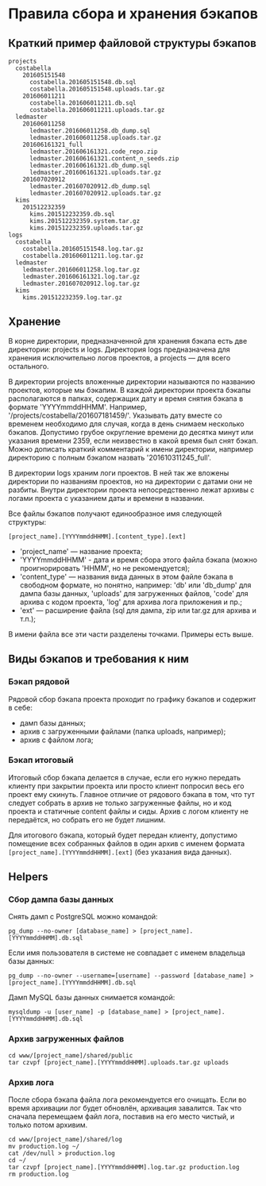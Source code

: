 Правила сбора и хранения бэкапов
================================

Краткий пример файловой структуры бэкапов
-----------------------------------------

    projects
      costabella
        201605151548
          costabella.201605151548.db.sql
          costabella.201605151548.uploads.tar.gz
        201606011211
          costabella.201606011211.db.sql
          costabella.201606011211.uploads.tar.gz
      ledmaster
        201606011258
          ledmaster.201606011258.db_dump.sql
          ledmaster.201606011258.uploads.tar.gz
        201606161321_full
          ledmaster.201606161321.code_repo.zip
          ledmaster.201606161321.content_n_seeds.zip
          ledmaster.201606161321.db_dump.sql
          ledmaster.201606161321.uploads.tar.gz
        201607020912
          ledmaster.201607020912.db_dump.sql
          ledmaster.201607020912.uploads.tar.gz
      kims
        201512232359
          kims.201512232359.db.sql
          kims.201512232359.system.tar.gz
          kims.201512232359.uploads.tar.gz
    logs
      costabella
        costabella.201605151548.log.tar.gz
        costabella.201606011211.log.tar.gz
      ledmaster
        ledmaster.201606011258.log.tar.gz
        ledmaster.201606161321.log.tar.gz
        ledmaster.201607020912.log.tar.gz
      kims
        kims.201512232359.log.tar.gz


Хранение
--------

В корне директории, предназначенной для хранения бэкапа есть две директории:
projects и logs. Директория logs предназначена для хранения исключительно логов
проектов, а projects — для всего остального.

В директории projects вложенные директории называются по названию проектов,
которые мы бэкапим.
В каждой директории проекта бэкапы располагаются в папках, содержащих дату
и время снятия бэкапа в формате 'YYYYmmddHHMM'.
Например, '/projects/costabella/201607181459/'.
Указывать дату вместе со временем необходимо для случая, когда в день снимаем
несколько бэкапов.
Допустимо грубое округление времени до десятка минут или указания времени 2359,
если неизвестно в какой время был снят бэкап.
Можно дописать краткий комментарий к имени директории, например директорию с
полным бэкапом назвать '201610311245_full'.

В директории logs храним логи проектов.
В ней так же вложены директории по названиям проектов, но на директории
с датами они не разбиты.
Внутри директории проекта непосредственно лежат архивы с логами проекта
с указанием даты и времени в названии.

Все файлы бэкапов получают единообразное имя следующей структуры:

    [project_name].[YYYYmmddHHMM].[content_type].[ext]

* 'project_name' — название проекта;
* 'YYYYmmddHHMM' - дата и время сбора этого файла бэкапа
  (можно проигнорировать 'HHMM', но не рекомендуется);
* 'content_type' — названия вида данных в этом файле бэкапа в свободном формате,
  но понятно, например: 'db' или 'db_dump' для дампа базы данных, 'uploads'
  для загруженных файлов, 'code' для архива с кодом проекта, 'log'
  для архива лога приложения и пр.;
* 'ext' — расширение файла (sql для дампа, zip или tar.gz для архива и т.п.);

В имени файла все эти части разделены точками. Примеры есть выше.


Виды бэкапов и требования к ним
-------------------------------

### Бэкап рядовой

Рядовой сбор бэкапа проекта проходит по графику бэкапов и содержит в себе:

* дамп базы данных;
* архив с загруженными файлами (папка uploads, например);
* архив с файлом лога;


### Бэкап итоговый

Итоговый сбор бэкапа делается в случае, если его нужно передать клиенту
при закрытии проекта или просто клиент попросил весь его проект ему скинуть.
Главное отличие от рядового бэкапа в том, что тут следует собрать в архив
не только загруженные файлы, но и код проекта и статичные content файлы и сиды.
Архив с логом клиенту не передаётся, но собрать его не будет лишним.

Для итогового бэкапа, который будет передан клиенту, допустимо помещение всех
собранных файлов в один архив с именем формата
`[project_name].[YYYYmmddHHMM].[ext]` (без указания вида данных).


Helpers
-------

### Сбор дампа базы данных

Снять дамп с PostgreSQL можно командой:

    pg_dump --no-owner [database_name] > [project_name].[YYYYmmddHHMM].db.sql

Если имя пользователя в системе не совпадает с именем владельца базы данных:

    pg_dump --no-owner --username=[username] --password [database_name] > [project_name].[YYYYmmddHHMM].db.sql

Дамп MySQL базы данных снимается командой:

    mysqldump -u [user_name] -p [database_name] > [project_name].[YYYYmmddHHMM].db.sql


### Архив загруженных файлов

    cd www/[project_name]/shared/public
    tar czvpf [project_name].[YYYYmmddHHMM].uploads.tar.gz uploads


### Архив лога

После сбора бэкапа файла лога рекомендуется его очищать.
Если во время архивации лог будет обновлён, архивация завалится. Так что сначала
перемещаем файл лога, поставив на его место чистый, и только потом архивим.

    cd www/[project_name]/shared/log
    mv production.log ~/
    cat /dev/null > production.log
    cd ~/
    tar czvpf [project_name].[YYYYmmddHHMM].log.tar.gz production.log
    rm production.log
